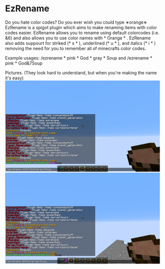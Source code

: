 # EzRename
Do you hate color codes? Do you ever wish you could type ∗orange∗
EzRename is a spigot plugin which aims to make renaming items with color codes easier. EzRename allows you to rename using default colorcodes (i.e. &6) and also allows you to use color names with * Orange * . EzRename also adds suppourt for striked (* s * ), underlined (* u * ), and italics (* i * ) removing the need for you to remember all of minecrafts color codes.

Example usages: /ezrename * pink * God * gray * Soup and /ezrename * pink * God&7Soup

Pictures. (They look hard to understand, but when you're making the name it's easy)
![alttext](https://github.com/Exeton/EzRename/blob/master/Pictures/GodSoup.png)
![alttext](https://github.com/Exeton/EzRename/blob/master/Pictures/God%20Soup.png)
